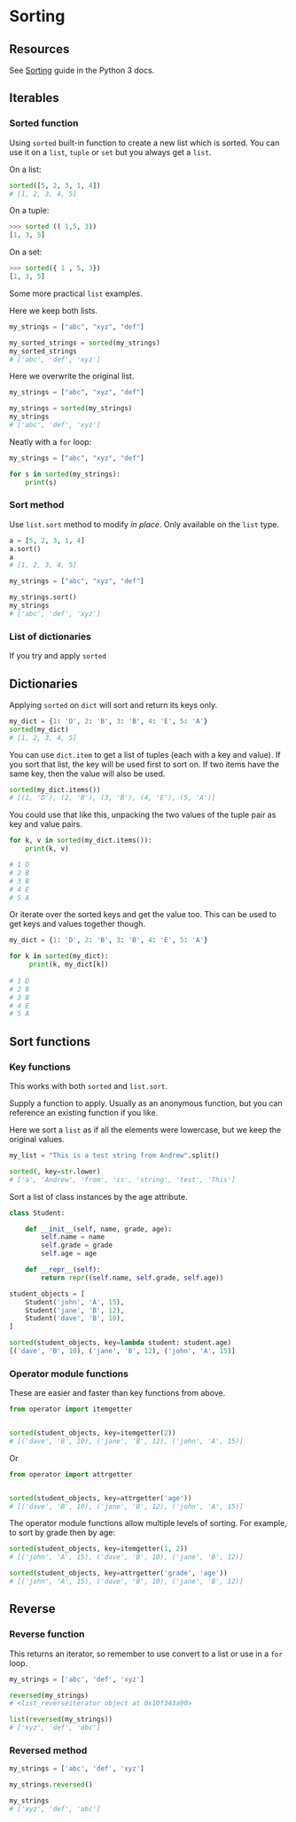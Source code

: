 # Sorting


## Resources

See [Sorting](https://docs.python.org/3/howto/sorting.html) guide in the Python 3 docs.


## Iterables

### Sorted function

Using `sorted` built-in function to create a new list which is sorted. You can use it on a `list`, `tuple` or `set` but you always get a `list`.

On a list:

```python
sorted([5, 2, 3, 1, 4])
# [1, 2, 3, 4, 5]
```

On a tuple:

```python
>>> sorted (( 1,5, 3))
[1, 3, 5]
```

On a set:

```python
>>> sorted({ 1 , 5, 3})
[1, 3, 5]
```

Some more practical `list` examples.

Here we keep both lists.

```python
my_strings = ["abc", "xyz", "def"]

my_sorted_strings = sorted(my_strings)
my_sorted_strings
# ['abc', 'def', 'xyz']
```

Here we overwrite the original list.

```python
my_strings = ["abc", "xyz", "def"]

my_strings = sorted(my_strings)
my_strings
# ['abc', 'def', 'xyz']
```

Neatly with a `for` loop:

```python
my_strings = ["abc", "xyz", "def"]

for s in sorted(my_strings):
    print(s)
```


### Sort method

Use `list.sort` method to modify _in place_. Only available on the `list` type.

```python
a = [5, 2, 3, 1, 4]
a.sort()
a
# [1, 2, 3, 4, 5]
```

```python
my_strings = ["abc", "xyz", "def"]

my_strings.sort()
my_strings
# ['abc', 'def', 'xyz']
```

### List of dictionaries

If you try and apply `sorted`

## Dictionaries

Applying `sorted` on `dict` will sort and return its keys only.

```python
my_dict = {1: 'D', 2: 'B', 3: 'B', 4: 'E', 5: 'A'}
sorted(my_dict)
# [1, 2, 3, 4, 5]
```

You can use `dict.item` to get a list of tuples (each with a key and value). If you sort that list, the key will be used first to sort on. If two items have the same key, then the value will also be used.

```python
sorted(my_dict.items())
# [(1, 'D'), (2, 'B'), (3, 'B'), (4, 'E'), (5, 'A')]
```

You could use that like this, unpacking the two values of the tuple pair as key and value pairs.

```python
for k, v in sorted(my_dict.items()):
    print(k, v)

# 1 D
# 2 B
# 3 B
# 4 E
# 5 A
```

Or iterate over the sorted keys and get the value too.
This can be used to get keys and values together though.

```python
my_dict = {1: 'D', 2: 'B', 3: 'B', 4: 'E', 5: 'A'}

for k in sorted(my_dict):
     print(k, my_dict[k])
 
# 1 D
# 2 B
# 3 B
# 4 E
# 5 A
```


## Sort functions

### Key functions

This works with both `sorted` and `list.sort`.

Supply a function to apply. Usually as an anonymous function, but you can reference an existing function if you like.

Here we sort a `list` as if all the elements were lowercase, but we keep the original values.

```python
my_list = "This is a test string from Andrew".split()

sorted(, key=str.lower)
# ['a', 'Andrew', 'from', 'is', 'string', 'test', 'This']
```

Sort a list of class instances by the age attribute.

```python
class Student:

    def __init__(self, name, grade, age):
        self.name = name
        self.grade = grade
        self.age = age

    def __repr__(self):
        return repr((self.name, self.grade, self.age))

student_objects = [
    Student('john', 'A', 15),
    Student('jane', 'B', 12),
    Student('dave', 'B', 10),
]

sorted(student_objects, key=lambda student: student.age)
[('dave', 'B', 10), ('jane', 'B', 12), ('john', 'A', 15)]
```

### Operator module functions

These are easier and faster than key functions from above.

```python
from operator import itemgetter


sorted(student_objects, key=itemgetter(2))
# [('dave', 'B', 10), ('jane', 'B', 12), ('john', 'A', 15)]
```

Or

```python
from operator import attrgetter


sorted(student_objects, key=attrgetter('age'))
# [('dave', 'B', 10), ('jane', 'B', 12), ('john', 'A', 15)]
```

The operator module functions allow multiple levels of sorting. For example, to sort by grade then by age:

```python
sorted(student_objects, key=itemgetter(1, 2))
# [('john', 'A', 15), ('dave', 'B', 10), ('jane', 'B', 12)]
```

```python
sorted(student_objects, key=attrgetter('grade', 'age'))
# [('john', 'A', 15), ('dave', 'B', 10), ('jane', 'B', 12)]
```


## Reverse

### Reverse function

This returns an iterator, so remember to use convert to a list or use in a `for` loop.
```python
my_strings = ['abc', 'def', 'xyz']

reversed(my_strings)
# <list_reverseiterator object at 0x10f343a90>

list(reversed(my_strings))
# ['xyz', 'def', 'abc']
```

### Reversed method

```python
my_strings = ['abc', 'def', 'xyz']

my_strings.reversed()

my_strings
# ['xyz', 'def', 'abc']
```
